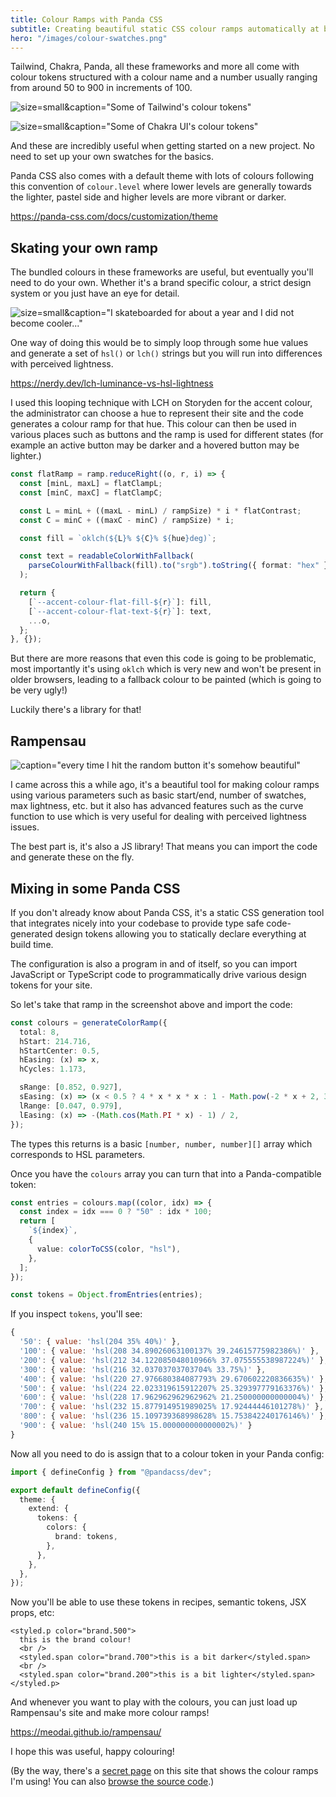 ```yaml
---
title: Colour Ramps with Panda CSS
subtitle: Creating beautiful static CSS colour ramps automatically at build time with Panda CSS and Rampensau.
hero: "/images/colour-swatches.png"
---
```


Tailwind, Chakra, Panda, all these frameworks and more all come with colour tokens structured with a colour name and a number usually ranging from around 50 to 900 in increments of 100.

![size=small&caption="Some of Tailwind's colour tokens"](/images/2024-04-27-11-44-05.png)

![size=small&caption="Some of Chakra UI's colour tokens"](/images/2024-04-27-11-44-32.png)

And these are incredibly useful when getting started on a new project. No need to set up your own swatches for the basics.

Panda CSS also comes with a default theme with lots of colours following this convention of `colour.level` where lower levels are generally towards the lighter, pastel side and higher levels are more vibrant or darker.

https://panda-css.com/docs/customization/theme

## Skating your own ramp

The bundled colours in these frameworks are useful, but eventually you'll need to do your own. Whether it's a brand specific colour, a strict design system or you just have an eye for detail.

![size=small&caption="I skateboarded for about a year and I did not become cooler..."](/images/2024-04-27-12-04-22.png)

One way of doing this would be to simply loop through some hue values and generate a set of `hsl()` or `lch()` strings but you will run into differences with perceived lightness.

https://nerdy.dev/lch-luminance-vs-hsl-lightness

I used this looping technique with LCH on Storyden for the accent colour, the administrator can choose a hue to represent their site and the code generates a colour ramp for that hue. This colour can then be used in various places such as buttons and the ramp is used for different states (for example an active button may be darker and a hovered button may be lighter.)

```ts
const flatRamp = ramp.reduceRight((o, r, i) => {
  const [minL, maxL] = flatClampL;
  const [minC, maxC] = flatClampC;

  const L = minL + ((maxL - minL) / rampSize) * i * flatContrast;
  const C = minC + ((maxC - minC) / rampSize) * i;

  const fill = `oklch(${L}% ${C}% ${hue}deg)`;

  const text = readableColorWithFallback(
    parseColourWithFallback(fill).to("srgb").toString({ format: "hex" })
  );

  return {
    [`--accent-colour-flat-fill-${r}`]: fill,
    [`--accent-colour-flat-text-${r}`]: text,
    ...o,
  };
}, {});
```

But there are more reasons that even this code is going to be problematic, most importantly it's using `oklch` which is very new and won't be present in older browsers, leading to a fallback colour to be painted (which is going to be very ugly!)

Luckily there's a library for that!

## Rampensau

![caption="every time I hit the random button it's somehow beautiful"](/images/2024-04-27-12-32-11.png)

I came across this a while ago, it's a beautiful tool for making colour ramps using various parameters such as basic start/end, number of swatches, max lightness, etc. but it also has advanced features such as the curve function to use which is very useful for dealing with perceived lightness issues.

The best part is, it's also a JS library! That means you can import the code and generate these on the fly.

## Mixing in some Panda CSS

If you don't already know about Panda CSS, it's a static CSS generation tool that integrates nicely into your codebase to provide type safe code-generated design tokens allowing you to statically declare everything at build time.

The configuration is also a program in and of itself, so you can import JavaScript or TypeScript code to programmatically drive various design tokens for your site.

So let's take that ramp in the screenshot above and import the code:

```ts
const colours = generateColorRamp({
  total: 8,
  hStart: 214.716,
  hStartCenter: 0.5,
  hEasing: (x) => x,
  hCycles: 1.173,

  sRange: [0.852, 0.927],
  sEasing: (x) => (x < 0.5 ? 4 * x * x * x : 1 - Math.pow(-2 * x + 2, 3) / 2),
  lRange: [0.047, 0.979],
  lEasing: (x) => -(Math.cos(Math.PI * x) - 1) / 2,
});
```

The types this returns is a basic `[number, number, number][]` array which corresponds to HSL parameters.

Once you have the `colours` array you can turn that into a Panda-compatible token:

```ts
const entries = colours.map((color, idx) => {
  const index = idx === 0 ? "50" : idx * 100;
  return [
    `${index}`,
    {
      value: colorToCSS(color, "hsl"),
    },
  ];
});

const tokens = Object.fromEntries(entries);
```

If you inspect `tokens`, you'll see:

```js
{
  '50': { value: 'hsl(204 35% 40%)' },
  '100': { value: 'hsl(208 34.89026063100137% 39.24615775982386%)' },
  '200': { value: 'hsl(212 34.122085048010966% 37.075555538987224%)' },
  '300': { value: 'hsl(216 32.03703703703704% 33.75%)' },
  '400': { value: 'hsl(220 27.976680384087793% 29.670602220836635%)' },
  '500': { value: 'hsl(224 22.023319615912207% 25.329397779163376%)' },
  '600': { value: 'hsl(228 17.962962962962962% 21.250000000000004%)' },
  '700': { value: 'hsl(232 15.877914951989025% 17.92444446101278%)' },
  '800': { value: 'hsl(236 15.109739368998628% 15.753842240176146%)' },
  '900': { value: 'hsl(240 15% 15.000000000000002%)' }
}
```

Now all you need to do is assign that to a colour token in your Panda config:

```ts
import { defineConfig } from "@pandacss/dev";

export default defineConfig({
  theme: {
    extend: {
      tokens: {
        colors: {
          brand: tokens,
        },
      },
    },
  },
});
```

Now you'll be able to use these tokens in recipes, semantic tokens, JSX props, etc:

```tsx
<styled.p color="brand.500">
  this is the brand colour!
  <br />
  <styled.span color="brand.700">this is a bit darker</styled.span>
  <br />
  <styled.span color="brand.200">this is a bit lighter</styled.span>
</styled.p>
```

And whenever you want to play with the colours, you can just load up Rampensau's site and make more colour ramps!

https://meodai.github.io/rampensau/

I hope this was useful, happy colouring!

(By the way, there's a [secret page](/design) on this site that shows the colour ramps I'm using! You can also [browse the source code](https://github.com/Southclaws/southcla.ws).)
